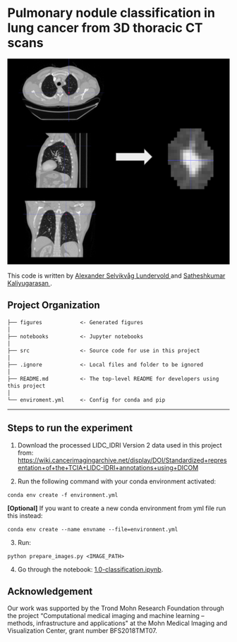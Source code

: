 Pulmonary nodule classification in lung cancer from 3D thoracic CT scans 
==============================
<img src="figures/preprocess.png"/>

This code is written by <a href=https://alexander.lundervold.com/> Alexander Selvikvåg Lundervold </a> and <a href=https://skaliy.github.io/> Satheshkumar Kaliyugarasan </a>. 

Project Organization
--------
    ├── figures            <- Generated figures
    │   
    ├── notebooks          <- Jupyter notebooks 
    │   
    ├── src                <- Source code for use in this project
    │   
    ├── .ignore            <- Local files and folder to be ignored 
    │   
    ├── README.md          <- The top-level README for developers using this project
    │
    └── enviroment.yml     <- Config for conda and pip  
--------

Steps to run the experiment 
------------
1. Download the processed LIDC_IDRI Version 2 data used in this project from: https://wiki.cancerimagingarchive.net/display/DOI/Standardized+representation+of+the+TCIA+LIDC-IDRI+annotations+using+DICOM

2. Run the following command with your conda environment activated: 
```
conda env create -f environment.yml
```
<b>[Optional]</b> If you want to create a new conda environment from yml file run this instead: 
```
conda env create --name envname --file=environment.yml
```

3. Run: 
```
python prepare_images.py <IMAGE_PATH>
``` 

4. Go through the notebook: [1.0-classification.ipynb](https://github.com/MMIV-ML/Lung-CT-fastai-2020/blob/master/notebooks/1.0-classification.ipynb).

Acknowledgement
-----------
Our work was supported by the Trond Mohn Research Foundation through the project “Computational medical imaging and machine learning – methods, infrastructure and applications" at the Mohn Medical Imaging and Visualization Center, grant number BFS2018TMT07.




